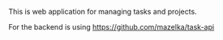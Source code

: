 This is web application for managing tasks and projects.

For the backend is using https://github.com/mazelka/task-api
